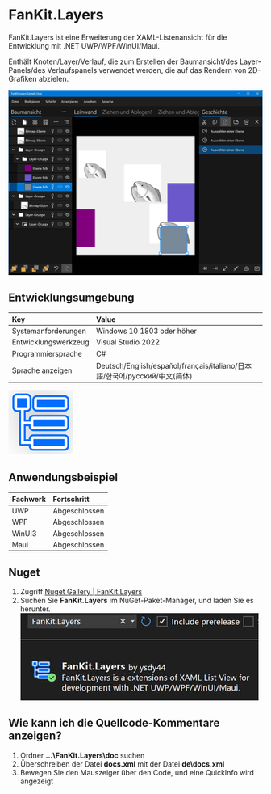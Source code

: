 # FanKit.Layers

FanKit.Layers ist eine Erweiterung der XAML-Listenansicht für die Entwicklung mit .NET UWP/WPF/WinUI/Maui.

Enthält Knoten/Layer/Verlauf, die zum Erstellen der Baumansicht/des Layer-Panels/des Verlaufspanels verwendet werden, die auf das Rendern von 2D-Grafiken abzielen.

![](ScreenShot/DE.jpg)


## Entwicklungsumgebung

|Key|Value|
|:-|:-|
|Systemanforderungen| Windows 10 1803 oder höher|
|Entwicklungswerkzeug|Visual Studio 2022|
|Programmiersprache|C#|
|Sprache anzeigen|Deutsch/English/español/français/italiano/日本語/한국어/русский/中文(简体)|

![](ScreenShot/logo.png)


## Anwendungsbeispiel

|Fachwerk|Fortschritt|
|:-|:-|
|UWP|Abgeschlossen|
|WPF|Abgeschlossen|
|WinUI3|Abgeschlossen|
|Maui|Abgeschlossen|


## Nuget

1. Zugriff [Nuget Gallery | FanKit.Layers](https://www.nuget.org/packages/FanKit.Layers)
2. Suchen Sie **FanKit.Layers** im NuGet-Paket-Manager, und laden Sie es herunter.
![](ScreenShot/nuget.jpg)


## Wie kann ich die Quellcode-Kommentare anzeigen?

1. Ordner **...\FanKit.Layers\doc** suchen
2. Überschreiben der Datei **docs.xml** mit der Datei **de\docs.xml**
3. Bewegen Sie den Mauszeiger über den Code, und eine QuickInfo wird angezeigt
